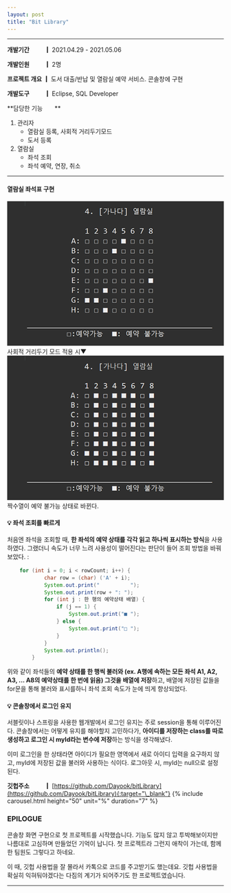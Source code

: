 ```yaml
---
layout: post
title: "Bit Library"
---
```


---

**개발기간 　　 ┃** 2021.04.29 - 2021.05.06

**개발인원 　　 ┃** 2명

**프로젝트 개요 ┃** 도서 대출/반납 및 열람실 예약 서비스. 콘솔창에 구현

**개발도구 　　 ┃** Eclipse, SQL Developer

**담당한 기능　　**

1. 관리자
   - 열람실 등록, 사회적 거리두기모드
   - 도서 등록
1. 열람실
   - 좌석 조회
   - 좌석 예약, 연장, 취소

---

#### 열람실 좌석표 구현

![reservation](/assets/img/projects/proj-1/bit1.png)
사회적 거리두기 모드 적용 시▼
![socialdistance](/assets/img/projects/proj-1/socialdistance.png)
짝수열이 예약 불가능 상태로 바뀐다.

#### 💡 좌석 조회를 빠르게

처음엔 좌석을 조회할 때, **한 좌석의 예약 상태를 각각 읽고 하나씩 표시하는 방식**을 사용하였다. 그랬더니 속도가 너무 느려 사용성이 떨어진다는 판단이 들어 조회 방법을 바꿔보았다. :

```Java
	for (int i = 0; i < rowCount; i++) {
			char row = (char) ('A' + i);
			System.out.print("          ");
			System.out.print(row + ": ");
			for (int j : 한 행의 예약상태 배열) {
				if (j == 1) {
					System.out.print("■ ");
				} else {
					System.out.print("□ ");
				}
			}
			System.out.println();
		}
```

위와 같이 좌석들의 **예약 상태를 한 행씩 불러와 (ex. A행에 속하는 모든 좌석 A1, A2, A3, ... A8의 예약상태를 한 번에 읽음) 그것을 배열에 저장**하고, 배열에 저장된 값들을 for문을 통해 불러와 표시를하니 좌석 조회 속도가 눈에 띄게 향상되었다.

#### 💡 콘솔창에서 로그인 유지

서블릿이나 스프링을 사용한 웹개발에서 로그인 유지는 주로 session을 통해 이루어진다. 콘솔창에서는 어떻게 유지를 해야할지 고민하다가, **아이디를 저장하는 class를 따로 생성하고 로그인 시 myId라는 변수에 저장**하는 방식을 생각해냈다.

이미 로그인을 한 상태라면 아이디가 필요한 영역에서 새로 아이디 입력을 요구하지 않고, myId에 저장된 값을 불러와 사용하는 식이다. 로그아웃 시, myId는 null으로 설정된다.

**깃헙주소 　　 ┃** [https://github.com/Dayook/bitLibrary](https://github.com/Dayook/bitLibrary){:target="\_blank"}
{% include carousel.html height="50" unit="%" duration="7" %}

### EPILOGUE

콘솔창 화면 구현으로 첫 프로젝트를 시작했습니다. 기능도 많지 않고 투박해보이지만 나름대로 고심하며 만들었던 기억이 납니다. 첫 프로젝트라 그런지 애착이 가는데, 함께한 팀원도 그렇다고 하네요.

이 때, 깃헙 사용법을 잘 몰라서 카톡으로 코드를 주고받기도 했는데요. 깃헙 사용법을 확실히 익혀둬야겠다는 다짐의 계기가 되어주기도 한 프로젝트였습니다.

---
